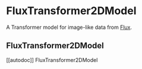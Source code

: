 <!--Copyright 2024 The HuggingFace Team. All rights reserved.

Licensed under the Apache License, Version 2.0 (the "License"); you may not use this file except in compliance with
the License. You may obtain a copy of the License at

http://www.apache.org/licenses/LICENSE-2.0

Unless required by applicable law or agreed to in writing, software distributed under the License is distributed on
an "AS IS" BASIS, WITHOUT WARRANTIES OR CONDITIONS OF ANY KIND, either express or implied. See the License for the
specific language governing permissions and limitations under the License.
-->

# FluxTransformer2DModel

A Transformer model for image-like data from [Flux](https://blackforestlabs.ai/announcing-black-forest-labs/).

## FluxTransformer2DModel

[[autodoc]] FluxTransformer2DModel
